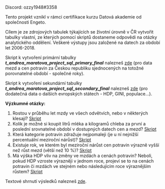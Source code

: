 Discord: ozzy1948#3358

Tento projekt vznikl v rámci certifikace kurzu Datová akademie od společnosti Engeto.

Cílem je ze zdrojových tabulek týkajících se životní úrovně v ČR vytvořit tabulky vlastní, ze kterých pomocí skriptů dostaneme odpovědi na otázky analytického oddělení. Veškeré výstupy jsou založené na datech za období let 2006-2018.

Skript k vytvoření primární tabulky *__t_andrea_maratova_project_sql_primary_final__* nalezneš [zde](https://github.com/AndreaMaratova/engeto_project_1/blob/main/01_vytvoreni_tabulky_primary) (pro data mezd a cen potravin za Českou republiku sjednocených na totožné porovnatelné období - společné roky).

Skript k vytvoření sekundární tabulky *__t_andrea_maratova_project_sql_secondary_final__* nalezneš [zde](https://github.com/AndreaMaratova/engeto_project_1/blob/main/02_vytvoreni_tabulky_secondary) (pro dodatečná data o dalších evropských státech - HDP, GINI, populace...).

**Výzkumné otázky:** 

1. Rostou v průběhu let mzdy ve všech odvětvích, nebo v některých klesají? [Skript](https://github.com/AndreaMaratova/engeto_project_1/blob/main/1_otazka_komplet)
2. Kolik je možné si koupit litrů mléka a kilogramů chleba za první a poslední srovnatelné období v dostupných datech cen a mezd? [Skript](https://github.com/AndreaMaratova/engeto_project_1/blob/main/2_otazka_komplet)
3. Která kategorie potravin zdražuje nejpomaleji (je u ní nejnižší percentuální meziroční nárůst)? [Skript](https://github.com/AndreaMaratova/engeto_project_1/blob/main/3_otazka_komplet)
4. Existuje rok, ve kterém byl meziroční nárůst cen potravin výrazně vyšší než růst mezd (větší než 10 %)? [Skript](https://github.com/AndreaMaratova/engeto_project_1/blob/main/4_otazka_komplet)
5. Má výška HDP vliv na změny ve mzdách a cenách potravin? Neboli, pokud HDP vzroste výrazněji v jednom roce, projeví se to na cenách potravin či mzdách ve stejném nebo následujícím roce výraznějším růstem? [Skript](https://github.com/AndreaMaratova/engeto_project_1/blob/main/5_otazka_komplet)


Textové shrnutí výsledků nalezneš [zde](vysledky_text.md).





